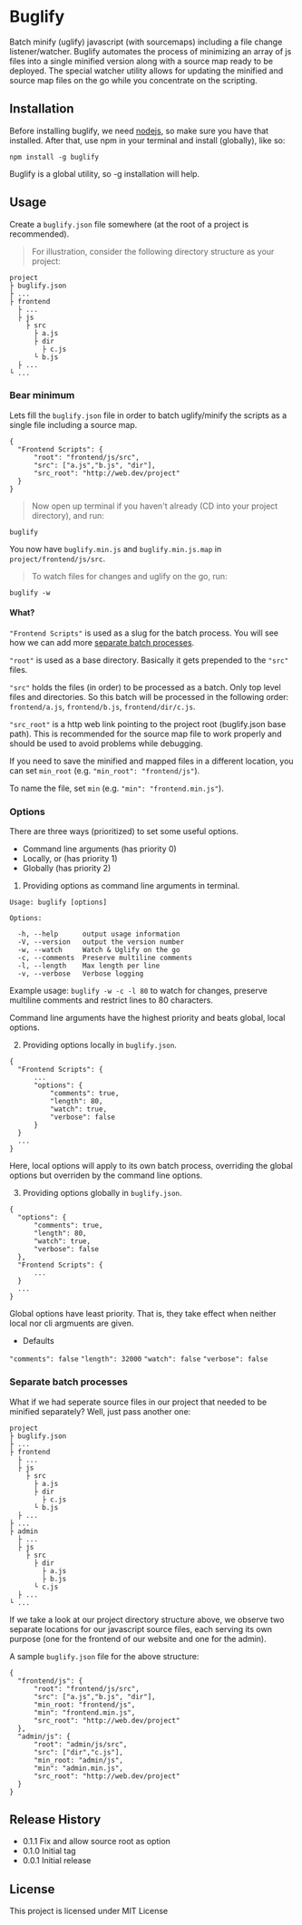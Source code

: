 Buglify
======

Batch minify (uglify) javascript (with sourcemaps) including a file change listener/watcher.
Buglify automates the process of minimizing an array of js files into a single minified version along with a source map ready to be deployed.
The special watcher utility allows for updating the minified and source map files on the go while you concentrate on the scripting.

## Installation

Before installing buglify, we need [nodejs](http://nodejs.org/download/), so make sure you have that installed. After that, use npm in your terminal and install (globally), like so:

  ```
npm install -g buglify
  ```
  
  Buglify is a global utility, so -g installation will help.

## Usage

  Create a `buglify.json` file somewhere (at the root of a project is recommended).
  
  > For illustration, consider the following directory structure as your project:
  
  ```
project
  ├ buglify.json
  ├ ...
  ├ frontend
    ├ ...
    ├ js
      ├ src
        ├ a.js
        ├ dir
          ├ c.js 
        └ b.js
    ├ ...
  └ ...
  ```
  
### Bear minimum
  
  Lets fill the `buglify.json` file in order to batch uglify/minify the scripts as a single file including a source map.
  
  ```
{
    "Frontend Scripts": {
        "root": "frontend/js/src",
        "src": ["a.js","b.js", "dir"],
        "src_root": "http://web.dev/project"
    }
}
  ```
  
  > Now open up terminal if you haven't already (CD into your project directory), and run:
  
  ```
buglify
  ```
  
  You now have `buglify.min.js` and `buglify.min.js.map` in `project/frontend/js/src`.
  
  > To watch files for changes and uglify on the go, run:
  
  ```
buglify -w
  ```
  
#### What?

  `"Frontend Scripts"` is used as a slug for the batch process. You will see how we can add more [separate batch processes](https://github.com/kamalkhan/buglify/blob/master/README.md#separate-batch-processes).
  
  `"root"` is used as a base directory. Basically it gets prepended to the `"src"` files.
    
  `"src"` holds the files (in order) to be processed as a batch. Only top level files and directories. So this batch will be processed in the following order: `frontend/a.js`, `frontend/b.js`, `frontend/dir/c.js`.
    
  `"src_root"` is a http web link pointing to the project root (buglify.json base path). This is recommended for the source map file to work properly and should be used to avoid problems while debugging.
  
  If you need to save the minified and mapped files in a different location, you can set `min_root` (e.g. `"min_root": "frontend/js"`).
  
  To name the file, set `min` (e.g. `"min": "frontend.min.js"`).
  
### Options

  There are three ways (prioritized) to set some useful options.
  
  * Command line arguments (has priority 0)
  * Locally, or (has priority 1)
  * Globally (has priority 2)
  
  1. Providing options as command line arguments in terminal.
  
  ```
Usage: buglify [options]

  Options:

    -h, --help      output usage information
    -V, --version   output the version number
    -w, --watch     Watch & Uglify on the go
    -c, --comments  Preserve multiline comments
    -l, --length    Max length per line
    -v, --verbose   Verbose logging
  ```

  Example usage: `buglify -w -c -l 80` to watch for changes, preserve multiline comments and restrict lines to 80 characters.
  
  Command line arguments have the highest priority and beats global, local options.
  
  2. Providing options locally in `buglify.json`.
  
  ```
{
    "Frontend Scripts": {
        ...
        "options": {
            "comments": true,
            "length": 80,
            "watch": true,
            "verbose": false
        }
    }
    ...
}
  ```

  Here, local options will apply to its own batch process, overriding the global options but overriden by the command line options.
  
  3. Providing options globally in `buglify.json`.
  
  ```
{
    "options": {
        "comments": true,
        "length": 80,
        "watch": true,
        "verbose": false
    },
    "Frontend Scripts": {
        ...
    }
    ...
}
  ```

  Global options have least priority. That is, they take effect when neither local nor cli argmuents are given.
  
  * Defaults
  
  `"comments": false`
  `"length": 32000`
  `"watch": false`
  `"verbose": false`
  

### Separate batch processes
  
  What if we had seperate source files in our project that needed to be minified separately? Well, just pass another one:
  
  ```
project
  ├ buglify.json
  ├ ...
  ├ frontend
    ├ ...
    ├ js
      ├ src
        ├ a.js
        ├ dir
          ├ c.js 
        └ b.js
    ├ ...
  ├ ...
  ├ admin
    ├ ...
    ├ js
      ├ src
        ├ dir
          ├ a.js 
          ├ b.js 
        └ c.js
    ├ ...
  └ ...
  ```
  
  If we take a look at our project directory structure above, we observe two separate locations for our javascript source files, each serving its own purpose (one for the frontend of our website and one for the admin).
  
  A sample `buglify.json` file for the above structure:
  
  ```
{
    "frontend/js": {
        "root": "frontend/js/src",
        "src": ["a.js","b.js", "dir"],
        "min_root: "frontend/js",
        "min": "frontend.min.js",
        "src_root": "http://web.dev/project"
    },
    "admin/js": {
        "root": "admin/js/src",
        "src": ["dir","c.js"],
        "min_root: "admin/js",
        "min": "admin.min.js",
        "src_root": "http://web.dev/project"
    }
}
  ```
  
## Release History

* 0.1.1 Fix and allow source root as option
* 0.1.0 Initial tag
* 0.0.1 Initial release

## License

This project is licensed under MIT License

